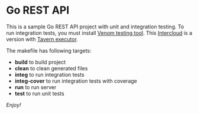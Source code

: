 # Go REST API

This is a sample Go REST API project with unit and integration testing. To run integration tests, you must install [Venom testing tool](https://github.com/intercloud/venom). This [Intercloud](http://intercloud.com) is a version with [Tavern executor](https://github.com/intercloud/venom/tree/executor-tavern/executors/tavern).

The makefile has following targets:

- **build** to build project
- **clean** to clean generated files
- **integ** to run integration tests
- **integ-cover** to run integration tests with coverage
- **run** to run server
- **test** to run unit tests

*Enjoy!*
